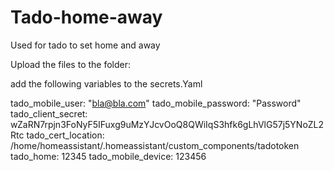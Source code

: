 # Tado-home-away
Used for tado to set home and away

Upload the files to the folder:

add the following variables to the secrets.Yaml

tado_mobile_user: "bla@bla.com"
tado_mobile_password: "Password"
tado_client_secret: wZaRN7rpjn3FoNyF5IFuxg9uMzYJcvOoQ8QWiIqS3hfk6gLhVlG57j5YNoZL2Rtc
tado_cert_location: /home/homeassistant/.homeassistant/custom_components/tadotoken
tado_home: 12345
tado_mobile_device: 123456
